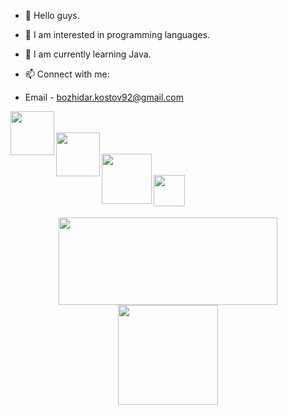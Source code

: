 - 👋 Hello guys.
- 👀 I am interested in programming languages.
- 🌱 I am currently learning Java.

- 📫 Connect with me: 
- Email - bozhidar.kostov92@gmail.com

<div align="left">
  <a href="https://play.google.com/store/apps/details?id=com.bKostov.tictactoe">
    <img align="left" width="70px" src="https://play-lh.googleusercontent.com/F5tnL1mQIJi303DnRZfapcv45YhrDFBRHPugpnSwl_Yl2o750zxrW7bTM--CkbLgIAg=s180-rw" />
  </a>
  <br></br>
  <div align="left">
  <a href="https://www.sololearn.com/profile/11827871/?ref=app">
    <img align="left" width="70px" src="https://b24.am/en/pub/uploads/2018/09/maxresdefault_618022804.jpg" />
  </a>
 <br></br>
<div align="left">
  <a href="https://www.youtube.com/channel/UCjc5O4jmngC8Fym-CNsaNDQ">
    <img align="left" width="80px" src="https://www.techtipsmedia.com/wp-content/uploads/2018/01/new-youtube-logo-840x402.jpg" />
  </a>
  <br></br>
  <div align="left">
  <a href="https://www.facebook.com/GamingWithBuJo/">
    <img align="left" width="50px" src="https://encrypted-tbn0.gstatic.com/images?q=tbn:ANd9GcQDdmJImfFmpK0XslRkKyNiA4Rfi74SoQPP7Rk6ysn6obSYkO4WIQ7BroLF0O9Hyl16a5Q&usqp=CAU" />
  </a>
</div>
<br></br>
<br></br>
<div align="center">
  <img height="140" width="350" src="https://github-readme-stats.vercel.app/api/top-langs/?username=BozhidarKostov92&layout=compact"/>
</div>

<div align="center">
  <img height="160" src="https://github-readme-stats.vercel.app/api?username=BozhidarKostov92&count_private=true&true&hide=issues&show_icons=true" />
</div>
